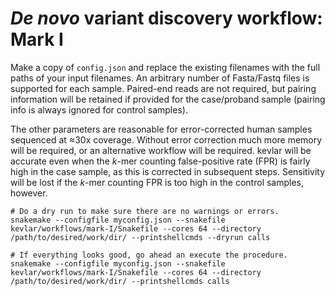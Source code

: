 # *De novo* variant discovery workflow: Mark I

Make a copy of `config.json` and replace the existing filenames with the full paths of your input filenames.
An arbitrary number of Fasta/Fastq files is supported for each sample.
Paired-end reads are not required, but pairing information will be retained if provided for the case/proband sample (pairing info is always ignored for control samples).

The other parameters are reasonable for error-corrected human samples sequenced at ≈30x coverage.
Without error correction much more memory will be required, or an alternative workflow will be required.
kevlar will be accurate even when the *k*-mer counting false-positive rate (FPR) is fairly high in the case sample, as this is corrected in subsequent steps.
Sensitivity will be lost if the *k*-mer counting FPR is too high in the control samples, however.

```
# Do a dry run to make sure there are no warnings or errors.
snakemake --configfile myconfig.json --snakefile kevlar/workflows/mark-I/Snakefile --cores 64 --directory /path/to/desired/work/dir/ --printshellcmds --dryrun calls

# If everything looks good, go ahead an execute the procedure.
snakemake --configfile myconfig.json --snakefile kevlar/workflows/mark-I/Snakefile --cores 64 --directory /path/to/desired/work/dir/ --printshellcmds calls
```
